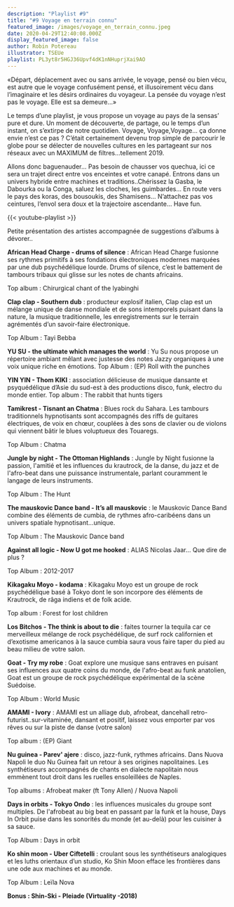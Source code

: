```yaml
---
description: "Playlist #9"
title: "#9 Voyage en terrain connu"
featured_image: /images/voyage_en_terrain_connu.jpeg
date: 2020-04-29T12:40:08.000Z
display_featured_image: false
author: Robin Potereau
illustrator: TSEUe
playlist: PL3yt8r5HGJ36Upvf4dK1nNHuprjXai9AO
---
```


«Départ, déplacement avec ou sans arrivée, le voyage, pensé ou bien vécu, est autre que le voyage confusément pensé, et illusoirement vécu dans l’imaginaire et les désirs ordinaires du voyageur. La pensée du voyage n’est pas le voyage. Elle est sa demeure...»

Le temps d’une playlist, je vous propose un voyage au pays de la sensas’ pure et dure. Un moment de découverte, de partage, ou le temps d’un instant, on s’extirpe de notre quotidien. Voyage, Voyage,Voyage... ça donne envie n’est ce pas ? C’était certainement devenu trop simple de parcourir le globe pour se délecter de nouvelles cultures en les partageant sur nos réseaux avec un MAXIMUM de filtres...tellement 2019.

Allons donc baguenauder... Pas besoin de chausser vos quechua, ici ce sera un trajet direct entre vos enceintes et votre canapé. Entrons dans un univers hybride entre machines et traditions..Chérissez la Gasba, le Dabourka ou la Conga, saluez les cloches, les guimbardes... En route vers le pays des koras, des bousoukis, des Shamisens... N’attachez pas vos ceintures, l’envol sera doux et la trajectoire ascendante... Have fun.

{{< youtube-playlist >}}

Petite présentation des artistes accompagnée de suggestions d’albums à dévorer..

<strong>African Head Charge - drums of silence</strong> : African Head Charge fusionne ses rythmes primitifs à ses fondations électroniques modernes marquées par une dub psychédélique lourde. Drums of silence, c’est le battement de tambours tribaux qui glisse sur les notes de chants africains.

Top album : Chirurgical chant of the lyabinghi

<strong>Clap clap - Southern dub</strong> : producteur explosif italien, Clap clap est un mélange unique de danse mondiale et de sons intemporels puisant dans la nature, la musique traditionnelle, les enregistrements sur le terrain agrémentés d’un savoir-faire électronique. 

Top Album : Tayi Bebba

<strong>YU SU - the ultimate which manages the world</strong> : Yu Su nous propose un répertoire ambiant mêlant avec justesse des notes Jazzy organiques à une voix unique riche en émotions.
Top Album : (EP) Roll with the punches

<strong>YIN YIN - Thom KIKI</strong> : association délicieuse de musique dansante et psyquédélique d’Asie du sud-est à des productions disco, funk, electro du monde entier. Top album : The rabbit that hunts tigers

<strong>Tamikrest - Tisnant an Chatma</strong> : Blues rock du Sahara. Les tambours traditionnels hypnotisants sont accompagnés des riffs de guitares électriques, de voix en chœur, couplées à des sons de clavier ou de violons qui viennent bâtir le blues voluptueux des Touaregs. 

Top Album : Chatma

<strong>Jungle by night - The Ottoman Highlands</strong> : Jungle by Night fusionne la passion, l'amitié et les influences du krautrock, de la danse, du jazz et de l'afro-beat dans une puissance instrumentale, parlant couramment le langage de leurs instruments. 

Top Album : The Hunt

<strong>The mauskovic Dance band - It’s all mauskovic</strong> : le Mauskovic Dance Band combine des éléments de cumbia, de rythmes afro-caribéens dans un univers spatiale hypnotisant...unique.

Top Album : The Mauskovic Dance band

<strong>Against all logic - Now U got me hooked</strong> : ALIAS Nicolas Jaar... Que dire de plus ? 

Top Album : 2012-2017


<strong>Kikagaku Moyo - kodama</strong> : Kikagaku Moyo est un groupe de rock psychédélique basé à Tokyo dont le son incorpore des éléments de Krautrock, de râga indiens et de folk acide.

Top album : Forest for lost children

<strong>Los Bitchos - The think is about to die</strong> : faites tourner la tequila car ce merveilleux mélange de rock psychédélique, de surf rock californien et d’exotisme americanos à la sauce cumbia saura vous faire taper du pied au beau milieu de votre salon.


<strong>Goat - Try my robe</strong> : Goat explore une musique sans entraves en puisant ses influences aux quatre coins du monde, de l'afro-beat au funk anatolien, Goat est un groupe de rock psychédélique expérimental de la scène Suédoise. 

Top Album : World Music

<strong>AMAMI - Ivory</strong> : AMAMI est un alliage dub, afrobeat, dancehall retro-futurist..sur-vitaminée, dansant et positif, laissez vous emporter par vos rêves ou sur la piste de danse (votre salon) 

Top album : (EP) Giant
           
<strong>Nu guinea - Parev' ajere</strong> : disco, jazz-funk, rythmes africains. Dans Nuova Napoli le duo Nu Guinea fait un retour à ses origines napolitaines. Les synthétiseurs accompagnés de chants en dialecte napolitain nous emmènent tout droit dans les ruelles ensoleillées de Naples.

Top albums : Afrobeat maker (ft Tony Allen) / Nuova Napoli

<strong>Days in orbits - Tokyo Ondo</strong> : les influences musicales du groupe sont multiples. De l'afrobeat au big beat en passant par la funk et la house, Days In Orbit puise dans les sonorités du monde (et au-delà) pour les cuisiner à sa sauce.

 Top Album : Days in orbit

<strong>Ko shin moon - Uber Ciftetelli</strong> : croulant sous les synthétiseurs analogiques et les luths orientaux d’un studio, Ko Shin Moon efface les frontières dans une ode aux machines et au monde.

Top Album : Leïla Nova

<strong>Bonus : Shin-Ski - Pleiade (Virtuality -2018)</strong>